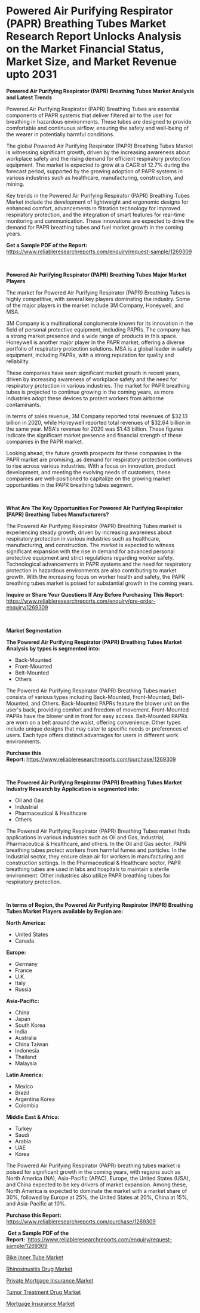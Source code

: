<p><h1>Powered Air Purifying Respirator (PAPR) Breathing Tubes Market Research Report Unlocks Analysis on the Market Financial Status, Market Size, and Market Revenue upto 2031</h1></p><p><strong>Powered Air Purifying Respirator (PAPR) Breathing Tubes Market Analysis and Latest Trends</strong></p>
<p><p>Powered Air Purifying Respirator (PAPR) Breathing Tubes are essential components of PAPR systems that deliver filtered air to the user for breathing in hazardous environments. These tubes are designed to provide comfortable and continuous airflow, ensuring the safety and well-being of the wearer in potentially harmful conditions.</p><p>The global Powered Air Purifying Respirator (PAPR) Breathing Tubes Market is witnessing significant growth, driven by the increasing awareness about workplace safety and the rising demand for efficient respiratory protection equipment. The market is expected to grow at a CAGR of 12.7% during the forecast period, supported by the growing adoption of PAPR systems in various industries such as healthcare, manufacturing, construction, and mining.</p><p>Key trends in the Powered Air Purifying Respirator (PAPR) Breathing Tubes Market include the development of lightweight and ergonomic designs for enhanced comfort, advancements in filtration technology for improved respiratory protection, and the integration of smart features for real-time monitoring and communication. These innovations are expected to drive the demand for PAPR breathing tubes and fuel market growth in the coming years.</p></p>
<p><strong>Get a Sample PDF of the Report:&nbsp;</strong> <a href="https://www.reliableresearchreports.com/enquiry/request-sample/1269309">https://www.reliableresearchreports.com/enquiry/request-sample/1269309</a></p>
<p>&nbsp;</p>
<p><strong>Powered Air Purifying Respirator (PAPR) Breathing Tubes Major Market Players</strong></p>
<p><p>The market for Powered Air Purifying Respirator (PAPR) Breathing Tubes is highly competitive, with several key players dominating the industry. Some of the major players in the market include 3M Company, Honeywell, and MSA.</p><p>3M Company is a multinational conglomerate known for its innovation in the field of personal protective equipment, including PAPRs. The company has a strong market presence and a wide range of products in this space. Honeywell is another major player in the PAPR market, offering a diverse portfolio of respiratory protection solutions. MSA is a global leader in safety equipment, including PAPRs, with a strong reputation for quality and reliability.</p><p>These companies have seen significant market growth in recent years, driven by increasing awareness of workplace safety and the need for respiratory protection in various industries. The market for PAPR breathing tubes is projected to continue growing in the coming years, as more industries adopt these devices to protect workers from airborne contaminants.</p><p>In terms of sales revenue, 3M Company reported total revenues of $32.13 billion in 2020, while Honeywell reported total revenues of $32.64 billion in the same year. MSA's revenue for 2020 was $1.43 billion. These figures indicate the significant market presence and financial strength of these companies in the PAPR market.</p><p>Looking ahead, the future growth prospects for these companies in the PAPR market are promising, as demand for respiratory protection continues to rise across various industries. With a focus on innovation, product development, and meeting the evolving needs of customers, these companies are well-positioned to capitalize on the growing market opportunities in the PAPR breathing tubes segment.</p></p>
<p>&nbsp;</p>
<p><strong>What Are The Key Opportunities For Powered Air Purifying Respirator (PAPR) Breathing Tubes Manufacturers?</strong></p>
<p><p>The Powered Air Purifying Respirator (PAPR) Breathing Tubes market is experiencing steady growth, driven by increasing awareness about respiratory protection in various industries such as healthcare, manufacturing, and construction. The market is expected to witness significant expansion with the rise in demand for advanced personal protective equipment and strict regulations regarding worker safety. Technological advancements in PAPR systems and the need for respiratory protection in hazardous environments are also contributing to market growth. With the increasing focus on worker health and safety, the PAPR breathing tubes market is poised for substantial growth in the coming years.</p></p>
<p><strong>Inquire or Share Your Questions If Any Before Purchasing This Report:</strong> <a href="https://www.reliableresearchreports.com/enquiry/pre-order-enquiry/1269309">https://www.reliableresearchreports.com/enquiry/pre-order-enquiry/1269309</a></p>
<p>&nbsp;</p>
<p><strong>Market Segmentation</strong></p>
<p><strong>The Powered Air Purifying Respirator (PAPR) Breathing Tubes Market Analysis by types is segmented into:</strong></p>
<p><ul><li>Back-Mounted</li><li>Front-Mounted</li><li>Belt-Mounted</li><li>Others</li></ul></p>
<p><p>The Powered Air Purifying Respirator (PAPR) Breathing Tubes market consists of various types including Back-Mounted, Front-Mounted, Belt-Mounted, and Others. Back-Mounted PAPRs feature the blower unit on the user's back, providing comfort and freedom of movement. Front-Mounted PAPRs have the blower unit in front for easy access. Belt-Mounted PAPRs are worn on a belt around the waist, offering convenience. Other types include unique designs that may cater to specific needs or preferences of users. Each type offers distinct advantages for users in different work environments.</p></p>
<p><strong>Purchase this Report:&nbsp;</strong><a href="https://www.reliableresearchreports.com/purchase/1269309">https://www.reliableresearchreports.com/purchase/1269309</a></p>
<p>&nbsp;</p>
<p><strong>The Powered Air Purifying Respirator (PAPR) Breathing Tubes Market Industry Research by Application is segmented into:</strong></p>
<p><ul><li>Oil and Gas</li><li>Industrial</li><li>Pharmaceutical & Healthcare</li><li>Others</li></ul></p>
<p><p>The Powered Air Purifying Respirator (PAPR) Breathing Tubes market finds applications in various industries such as Oil and Gas, Industrial, Pharmaceutical & Healthcare, and others. In the Oil and Gas sector, PAPR breathing tubes protect workers from harmful fumes and particles. In the Industrial sector, they ensure clean air for workers in manufacturing and construction settings. In the Pharmaceutical & Healthcare sector, PAPR breathing tubes are used in labs and hospitals to maintain a sterile environment. Other industries also utilize PAPR breathing tubes for respiratory protection.</p></p>
<p>&nbsp;</p>
<p><strong>In terms of Region, the Powered Air Purifying Respirator (PAPR) Breathing Tubes Market Players available by Region are:</strong></p>
<p>
    <p> <strong> North America: </strong>
        <ul>
            <li>United States</li>
            <li>Canada</li>
        </ul>
        </p> 
    <p> <strong> Europe: </strong>
        <ul>
            <li>Germany</li>
            <li>France</li>
            <li>U.K.</li>
            <li>Italy</li>
            <li>Russia</li>
        </ul>
        </p> 
    <p> <strong> Asia-Pacific: </strong>
        <ul>
            <li>China</li>
            <li>Japan</li>
            <li>South Korea</li>
            <li>India</li>
            <li>Australia</li>
            <li>China Taiwan</li>
            <li>Indonesia</li>
            <li>Thailand</li>
            <li>Malaysia</li>
        </ul>
        </p> 
    <p> <strong> Latin America: </strong>
        <ul>
            <li>Mexico</li>
            <li>Brazil</li>
            <li>Argentina Korea</li>
            <li>Colombia</li>
        </ul>
        </p> 
    <p> <strong> Middle East & Africa: </strong>
        <ul>
            <li>Turkey</li>
            <li>Saudi</li>
            <li>Arabia</li>
            <li>UAE</li>
            <li>Korea</li>
        </ul>
    </p>
    </p>
<p><p>The Powered Air Purifying Respirator (PAPR) breathing tubes market is poised for significant growth in the coming years, with regions such as North America (NA), Asia-Pacific (APAC), Europe, the United States (USA), and China expected to be key drivers of market expansion. Among these, North America is expected to dominate the market with a market share of 30%, followed by Europe at 25%, the United States at 20%, China at 15%, and Asia-Pacific at 10%.</p></p>
<p><strong>Purchase this Report: </strong><a href="https://www.reliableresearchreports.com/purchase/1269309">https://www.reliableresearchreports.com/purchase/1269309</a></p>
<p>&nbsp;<strong>Get a Sample PDF of the Report:&nbsp;&nbsp;</strong><a href="https://www.reliableresearchreports.com/enquiry/request-sample/1269309">https://www.reliableresearchreports.com/enquiry/request-sample/1269309</a></p>
<p><strong></strong></p>
<p><p><a href="https://medium.com/@emiliomartelli542/bike-inner-tube-market-exploring-market-share-market-trends-and-future-growth-611917a3223a">Bike Inner Tube Market</a></p><p><a href="https://github.com/timeliteaut/Market-Research-Report-List-1/blob/main/rhinosinusitis-drug-market.md">Rhinosinusitis Drug Market</a></p><p><a href="https://medium.com/@kanew14036/private-mortgage-insurance-market-size-and-market-trends-complete-industry-overview-2024-to-2031-ef2af018ea9e">Private Mortgage Insurance Market</a></p><p><a href="https://github.com/seekum/Market-Research-Report-List-1/blob/main/tumor-treatment-drug-market.md">Tumor Treatment Drug Market</a></p><p><a href="https://medium.com/@kanew14036/mortgage-insurance-market-trends-forecast-and-competitive-analysis-to-2031-d64ce3b93bce">Mortgage Insurance Market</a></p></p>